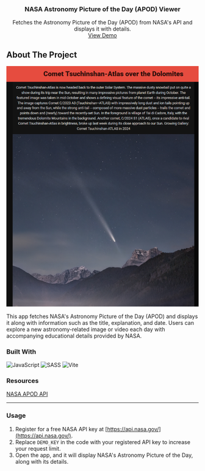 <h3 align="center">NASA Astronomy Picture of the Day (APOD) Viewer</h3>

<p align="center">
  Fetches the Astronomy Picture of the Day (APOD) from NASA's API and displays it with details.
  <br />
  <a href="https://nasa-apod-api-page.netlify.app/">View Demo</a>
</p>

<!-- ABOUT THE PROJECT -->
## About The Project

![APOD Screenshot](https://github.com/bengera/apod-api/blob/master/screenshot.PNG?raw=true)

This app fetches NASA's Astronomy Picture of the Day (APOD) and displays it along with information such as the title, explanation, and date. Users can explore a new astronomy-related image or video each day with accompanying educational details provided by NASA.

### Built With

![JavaScript](https://img.shields.io/badge/javascript-%23323330.svg?style=for-the-badge&logo=javascript&logoColor=%23F7DF1E)
![SASS](https://img.shields.io/badge/SASS-hotpink.svg?style=for-the-badge&logo=SASS&logoColor=white)
![Vite](https://img.shields.io/badge/vite-%23646CFF.svg?style=for-the-badge&logo=vite&logoColor=white)

### Resources

<a href="https://api.nasa.gov/">NASA APOD API</a>

---

### Usage

1. Register for a free NASA API key at [https://api.nasa.gov/](https://api.nasa.gov/).
2. Replace `DEMO_KEY` in the code with your registered API key to increase your request limit.
3. Open the app, and it will display NASA's Astronomy Picture of the Day, along with its details.


